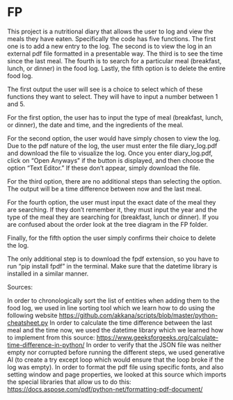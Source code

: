 # FP
This project is a nutritional diary that allows the user to log and view the meals they have eaten. Specifically the code has five functions. The first one is to add a new entry to the log. The second is to view the log in an external pdf file formatted in a presentable way. The third is to see the time since the last meal. The fourth is to search for a particular meal (breakfast, lunch, or dinner) in the food log. Lastly, the fifth option is to delete the entire food log. 

The first output the user will see is a choice to select which of these functions they want to select. They will have to input a number between 1 and 5. 

For the first option, the user has to input the type of meal (breakfast, lunch, or dinner), the date and time, and the ingredients of the meal. 

For the second option, the user would have simply chosen to view the log. Due to the pdf nature of the log, the user must enter the file diary_log.pdf and download the file to visualize the log. Once you enter diary_log.pdf, click on “Open Anyways” if the button is displayed, and then choose the option “Text Editor.” If these don’t appear, simply download the file.

For the third option, there are no additional steps than selecting the option. The output will be a time difference between now and the last meal. 

For the fourth option, the user must input the exact date of the meal they are searching. If they don’t remember it, they must input the year and the type of the meal they are searching for (breakfast, lunch or dinner). If you are confused about the order look at the tree diagram in the FP folder. 

Finally, for the fifth option the user simply confirms their choice to delete the log. 

The only additional step is to download the fpdf extension, so you have to run “pip install fpdf” in the terminal. Make sure that the datetime library is installed in a similar manner. 

Sources: 

In order to chronologically sort the list of entities when adding them to the food log, we used in line sorting tool which we learn how to do using the following website https://github.com/akkana/scripts/blob/master/python-cheatsheet.py 
In order to calculate the time difference between the last meal and the time now, we used the datetime library which we learned how to implement from this source: https://www.geeksforgeeks.org/calculate-time-difference-in-python/
In order to verify that the JSON file was neither empty nor corrupted before running the different steps, we used generative AI (to create a try except loop which would ensure that the loop broke if the log was empty).
In order to format the pdf file using specific fonts, and also setting window and page properties, we looked at this source which imports the special libraries that allow us to do this: https://docs.aspose.com/pdf/python-net/formatting-pdf-document/
